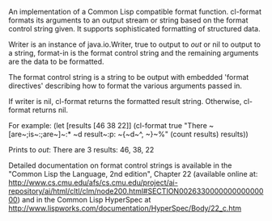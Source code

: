 An implementation of a Common Lisp compatible format function. cl-format formats its
arguments to an output stream or string based on the format control string given. It 
supports sophisticated formatting of structured data.

Writer is an instance of java.io.Writer, true to output to *out* or nil to output 
to a string, format-in is the format control string and the remaining arguments 
are the data to be formatted.

The format control string is a string to be output with embedded 'format directives' 
describing how to format the various arguments passed in.

If writer is nil, cl-format returns the formatted result string. Otherwise, cl-format 
returns nil.

For example:
 (let [results [46 38 22]]
        (cl-format true "There ~[are~;is~:;are~]~:* ~d result~:p: ~{~d~^, ~}~%" 
                   (count results) results))

Prints to *out*:
 There are 3 results: 46, 38, 22

Detailed documentation on format control strings is available in the "Common Lisp the 
Language, 2nd edition", Chapter 22 (available online at:
http://www.cs.cmu.edu/afs/cs.cmu.edu/project/ai-repository/ai/html/cltl/clm/node200.html#SECTION002633000000000000000) 
and in the Common Lisp HyperSpec at 
http://www.lispworks.com/documentation/HyperSpec/Body/22_c.htm
